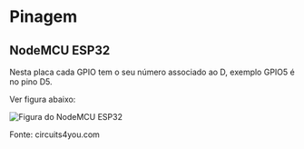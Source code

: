 # Pinagem 

## NodeMCU ESP32
Nesta placa cada GPIO tem o seu número associado ao D, exemplo GPIO5 é no pino D5. 

Ver figura abaixo: 

![Figura do NodeMCU ESP32](https://circuits4you.com/wp-content/uploads/2018/12/ESP32-Pinout.jpg)

Fonte: circuits4you.com 
